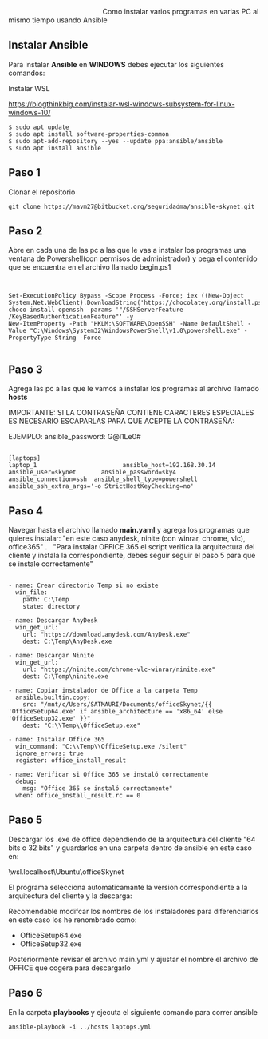 


                                                Como instalar varios programas en varias PC al mismo tiempo usando Ansible


## Instalar Ansible


Para instalar **Ansible** en **WINDOWS** debes ejecutar los siguientes comandos:


Instalar WSL

https://blogthinkbig.com/instalar-wsl-windows-subsystem-for-linux-windows-10/

```
$ sudo apt update
$ sudo apt install software-properties-common
$ sudo apt-add-repository --yes --update ppa:ansible/ansible
$ sudo apt install ansible
```


## Paso 1

Clonar el repositorio 

```
git clone https://mavm27@bitbucket.org/seguridadma/ansible-skynet.git

```

## Paso 2

Abre en cada una de las pc a las que le vas a instalar los programas una ventana de Powershell(con permisos de administrador) y pega el contenido que se encuentra en el archivo llamado begin.ps1


```


Set-ExecutionPolicy Bypass -Scope Process -Force; iex ((New-Object System.Net.WebClient).DownloadString('https://chocolatey.org/install.ps1'))
choco install openssh -params '"/SSHServerFeature /KeyBasedAuthenticationFeature"' -y
New-ItemProperty -Path "HKLM:\SOFTWARE\OpenSSH" -Name DefaultShell -Value "C:\Windows\System32\WindowsPowerShell\v1.0\powershell.exe" -PropertyType String -Force


```

## Paso 3

Agrega las pc a las que le vamos a instalar los programas al archivo llamado **hosts**

IMPORTANTE: SI LA CONTRASEÑA CONTIENE CARACTERES ESPECIALES ES NECESARIO ESCAPARLAS PARA QUE ACEPTE LA CONTRASEÑA:

EJEMPLO: ansible_password: G\@l1Le0\#

```

[laptops]
laptop_1                        ansible_host=192.168.30.14       ansible_user=skynet       ansible_password=sky4     ansible_connection=ssh  ansible_shell_type=powershell   ansible_ssh_extra_args='-o StrictHostKeyChecking=no'

```






## Paso 4

Navegar hasta el archivo llamado **main.yaml** y agrega los programas que quieres instalar: "en este caso anydesk, ninite (con winrar, chrome, vlc), office365" .   "Para instalar OFFICE 365 el script verifica la arquitectura del cliente y instala la correspondiente, debes seguir seguir el paso 5 para que se instale correctamente"

```

- name: Crear directorio Temp si no existe
  win_file:
    path: C:\Temp
    state: directory

- name: Descargar AnyDesk
  win_get_url:
    url: "https://download.anydesk.com/AnyDesk.exe"
    dest: C:\Temp\AnyDesk.exe

- name: Descargar Ninite
  win_get_url:
    url: "https://ninite.com/chrome-vlc-winrar/ninite.exe"
    dest: C:\Temp\ninite.exe

- name: Copiar instalador de Office a la carpeta Temp
  ansible.builtin.copy:
    src: "/mnt/c/Users/SATMAURI/Documents/officeSkynet/{{ 'OfficeSetup64.exe' if ansible_architecture == 'x86_64' else 'OfficeSetup32.exe' }}"
    dest: "C:\\Temp\\OfficeSetup.exe"

- name: Instalar Office 365
  win_command: "C:\\Temp\\OfficeSetup.exe /silent"
  ignore_errors: true
  register: office_install_result

- name: Verificar si Office 365 se instaló correctamente
  debug:
    msg: "Office 365 se instaló correctamente"
  when: office_install_result.rc == 0

```

## Paso 5

Descargar los .exe de office dependiendo de la arquitectura del cliente "64 bits o 32 bits" y guardarlos en una carpeta dentro de ansible en este caso en:

\\wsl.localhost\Ubuntu\officeSkynet



El programa selecciona automaticamante la version correspondiente a la arquitectura del cliente y la descarga: 

Recomendable modifcar los nombres de los instaladores para diferenciarlos en este caso los he renombrado como: 

- OfficeSetup64.exe
- OfficeSetup32.exe

Posteriormente revisar el archivo main.yml y ajustar el nombre el archivo de OFFICE que cogera para descargarlo

## Paso 6


En la carpeta **playbooks** y ejecuta el siguiente comando para correr ansible


```
ansible-playbook -i ../hosts laptops.yml
```